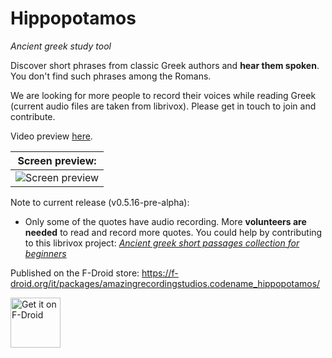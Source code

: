 # Hippopotamos

*Ancient greek study tool*

Discover short phrases from classic Greek authors and __hear them spoken__. You don't find such phrases among the Romans.

We are looking for more people to record their voices while reading Greek (current audio files are taken from librivox). Please get in touch to join and contribute.

Video preview [here](https://youtu.be/E-xyT1h9bJU).

| Screen preview: |
| ---
| ![Screen preview](https://i.imgur.com/WuIVsjw.png) |

Note to current release (v0.5.16-pre-alpha):
* Only some of the quotes have audio recording. More __volunteers are needed__ to read and record more quotes. You could help by contributing to this librivox project: *[Ancient greek short passages collection for beginners](https://forum.librivox.org/viewtopic.php?f=1&t=77615)*

Published on the F-Droid store: https://f-droid.org/it/packages/amazingrecordingstudios.codename_hippopotamos/

[<img src="https://fdroid.gitlab.io/artwork/badge/get-it-on.png"
    alt="Get it on F-Droid"
    height="80">](https://f-droid.org/it/packages/amazingrecordingstudios.hippo/)
